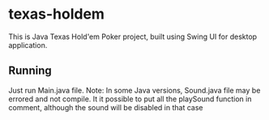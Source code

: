 ﻿# texas-holdem

This is Java Texas Hold'em Poker project, built using Swing UI for desktop application.

## Running

Just run Main.java file.
Note: In some Java versions, Sound.java file may be errored and not compile. It it possible to put all the playSound function in comment, although the sound will be disabled in that case
